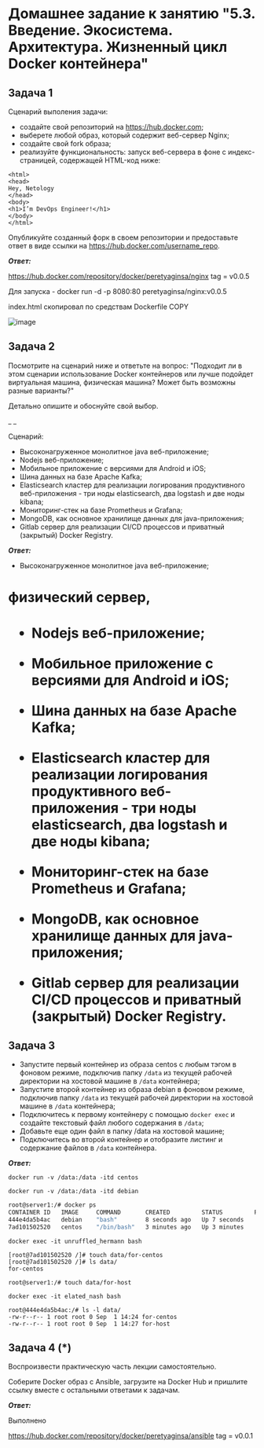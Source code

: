 # Домашнее задание к занятию "5.3. Введение. Экосистема. Архитектура. Жизненный цикл Docker контейнера"

## Задача 1

Сценарий выполения задачи:

+ создайте свой репозиторий на https://hub.docker.com;
+ выберете любой образ, который содержит веб-сервер Nginx;
+ создайте свой fork образа;
+ реализуйте функциональность: запуск веб-сервера в фоне с индекс-страницей, содержащей HTML-код ниже:

```
<html>
<head>
Hey, Netology
</head>
<body>
<h1>I’m DevOps Engineer!</h1>
</body>
</html>
```

Опубликуйте созданный форк в своем репозитории и предоставьте ответ в виде ссылки на https://hub.docker.com/username_repo.

***Ответ:***


https://hub.docker.com/repository/docker/peretyaginsa/nginx tag = v0.0.5

Для запуска - docker run -d -p 8080:80 peretyaginsa/nginx:v0.0.5

index.html скопировал по средствам Dockerfile COPY

![image](https://user-images.githubusercontent.com/106968319/187865804-b319bb3f-42d2-438b-a9b9-1120a60311bb.png)



## Задача 2
Посмотрите на сценарий ниже и ответьте на вопрос: "Подходит ли в этом сценарии использование Docker контейнеров или лучше подойдет виртуальная машина, физическая машина? Может быть возможны разные варианты?"

Детально опишите и обоснуйте свой выбор.

_ _

Сценарий:



+ Высоконагруженное монолитное java веб-приложение;
+ Nodejs веб-приложение;
+ Мобильное приложение c версиями для Android и iOS;
+ Шина данных на базе Apache Kafka;
+ Elasticsearch кластер для реализации логирования продуктивного веб-приложения - три ноды elasticsearch, два logstash и две ноды kibana;
+ Мониторинг-стек на базе Prometheus и Grafana;
+ MongoDB, как основное хранилище данных для java-приложения;
+ Gitlab сервер для реализации CI/CD процессов и приватный (закрытый) Docker Registry.

***Ответ:***


+ Высоконагруженное монолитное java веб-приложение;
<h1>физический сервер,<h1> 

+ Nodejs веб-приложение;


+ Мобильное приложение c версиями для Android и iOS;


+ Шина данных на базе Apache Kafka;


+ Elasticsearch кластер для реализации логирования продуктивного веб-приложения - три ноды elasticsearch, два logstash и две ноды kibana;


+ Мониторинг-стек на базе Prometheus и Grafana;


+ MongoDB, как основное хранилище данных для java-приложения;


+ Gitlab сервер для реализации CI/CD процессов и приватный (закрытый) Docker Registry.





## Задача 3


+ Запустите первый контейнер из образа centos c любым тэгом в фоновом режиме, подключив папку `/data` из текущей рабочей директории на хостовой машине в `/data` контейнера;
+ Запустите второй контейнер из образа debian в фоновом режиме, подключив папку `/data` из текущей рабочей директории на хостовой машине в `/data` контейнера;
+ Подключитесь к первому контейнеру с помощью `docker exec` и создайте текстовый файл любого содержания в `/data`;
+ Добавьте еще один файл в папку /data на хостовой машине;
+ Подключитесь во второй контейнер и отобразите листинг и содержание файлов в `/data` контейнера.


***Ответ:***

`docker run -v /data:/data -itd centos`

`docker run -v /data:/data -itd debian`

```bash
root@server1:/# docker ps
CONTAINER ID   IMAGE     COMMAND       CREATED         STATUS         PORTS     NAMES
444e4da5b4ac   debian    "bash"        8 seconds ago   Up 7 seconds             elated_nash
7ad101502520   centos    "/bin/bash"   3 minutes ago   Up 3 minutes             unruffled_hermann
```

`docker exec -it unruffled_hermann bash`

```
[root@7ad101502520 /]# touch data/for-centos
[root@7ad101502520 /]# ls data/
for-centos
```

`root@server1:/# touch data/for-host`


`docker exec -it elated_nash bash`

```
root@444e4da5b4ac:/# ls -l data/
-rw-r--r-- 1 root root 0 Sep  1 14:24 for-centos
-rw-r--r-- 1 root root 0 Sep  1 14:27 for-host
```


## Задача 4 (*)


Воспроизвести практическую часть лекции самостоятельно.

Соберите Docker образ с Ansible, загрузите на Docker Hub и пришлите ссылку вместе с остальными ответами к задачам.


***Ответ:***

Выполнено

https://hub.docker.com/repository/docker/peretyaginsa/ansible tag = v0.0.1


















